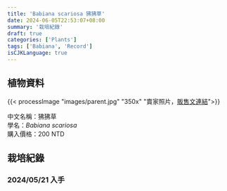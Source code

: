 ```yaml
---
title: 'Babiana scariosa 狒狒草'
date: 2024-06-05T22:53:07+08:00
summary: '栽培紀錄'
draft: true
categories: ['Plants']
tags: ['Babiana', 'Record']
isCJKLanguage: true
---
```


## 植物資料

{{< processImage "images/parent.jpg" "350x" "賣家照片，[販售文連結](https://www.facebook.com/share/p/wfbeWHfEZMvp4t6e/)">}}

中文名稱：狒狒草  
學名：*Babiana scariosa*  
購入價格：200 NTD  

## 栽培紀錄

### 2024/05/21 入手
